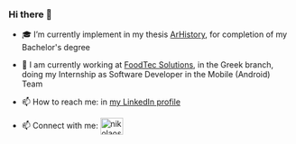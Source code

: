 ### Hi there 👋

- 🎓 I’m currently implement in my thesis [ArHistory](https://github.com/NikolaosProgios/ArHistory), for completion of my Bachelor's degree 
- 🔭 I am currently working at [FoodTec Solutions](https://www.linkedin.com/company/foodtec-solutions-inc/), in the Greek branch, doing my Internship as Software Developer in the Mobile (Android) Team
- 📫 How to reach me: in [my LinkedIn profile](https://www.linkedin.com/in/nikolaos-progios/)

- 📫 Connect with me: <a href="https://linkedin.com/in/nikolaos-progios" target="_blank"><img align="center" src="https://raw.githubusercontent.com/rahuldkjain/github-profile-readme-generator/master/src/images/icons/Social/linked-in-alt.svg" alt="nikolaos-progios" height="30" width="40" /></a>

<!--
**NikolaosProgios/NikolaosProgios** is a ✨ _special_ ✨ repository because its `README.md` (this file) appears on your GitHub profile.

Here are some ideas to get you started:

- 🔭 I’m currently working on ...
- 🌱 I’m currently learning ...
- 👯 I’m looking to collaborate on ...
- 🤔 I’m looking for help with ...
- 💬 Ask me about ...
- 📫 How to reach me: ...
- 😄 Pronouns: ...
- ⚡ Fun fact: ...
-->
